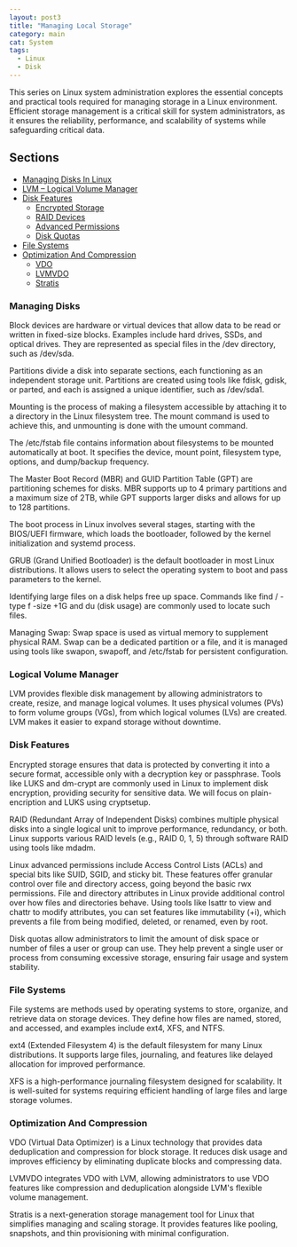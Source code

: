 ```yaml
---
layout: post3
title: "Managing Local Storage"
category: main
cat: System
tags:
  - Linux
  - Disk
---
```


This series on Linux system administration explores the essential concepts and practical tools required for managing storage in a Linux environment. Efficient storage management is a critical skill for system administrators, as it ensures the reliability, performance, and scalability of systems while safeguarding critical data.

## Sections

* [Managing Disks In Linux](/managing-disks-in-linux)
* [LVM – Logical Volume Manager](/logical-volume-manager)
* [Disk Features](/disk-features-in-linux)
  * [Encrypted Storage](/encrypted-storage-in-linux)
  * [RAID Devices](/raid-devices-in-linux)
  * [Advanced Permissions](/advanced-permissions-in-linux)
  * [Disk Quotas](/disk-quotas-in-linux)
* [File Systems](/file-systems-in-linux)
* [Optimization And Compression](/optimization-and-compression-in-linux)
  * [VDO](/vdo-in-linux)
  * [LVMVDO](/lvmvdo-in-linux)
  * [Stratis](/stratis-in-linux)

### Managing Disks

Block devices are hardware or virtual devices that allow data to be read or written in fixed-size blocks. Examples include hard drives, SSDs, and optical drives. They are represented as special files in the /dev directory, such as /dev/sda.

Partitions divide a disk into separate sections, each functioning as an independent storage unit. Partitions are created using tools like fdisk, gdisk, or parted, and each is assigned a unique identifier, such as /dev/sda1.

Mounting is the process of making a filesystem accessible by attaching it to a directory in the Linux filesystem tree. The mount command is used to achieve this, and unmounting is done with the umount command.

The /etc/fstab file contains information about filesystems to be mounted automatically at boot. It specifies the device, mount point, filesystem type, options, and dump/backup frequency.

The Master Boot Record (MBR) and GUID Partition Table (GPT) are partitioning schemes for disks. MBR supports up to 4 primary partitions and a maximum size of 2TB, while GPT supports larger disks and allows for up to 128 partitions.

The boot process in Linux involves several stages, starting with the BIOS/UEFI firmware, which loads the bootloader, followed by the kernel initialization and systemd process.

GRUB (Grand Unified Bootloader) is the default bootloader in most Linux distributions. It allows users to select the operating system to boot and pass parameters to the kernel.

Identifying large files on a disk helps free up space. Commands like find / -type f -size +1G and du (disk usage) are commonly used to locate such files.

Managing Swap: Swap space is used as virtual memory to supplement physical RAM. Swap can be a dedicated partition or a file, and it is managed using tools like swapon, swapoff, and /etc/fstab for persistent configuration.

### Logical Volume Manager

LVM provides flexible disk management by allowing administrators to create, resize, and manage logical volumes. It uses physical volumes (PVs) to form volume groups (VGs), from which logical volumes (LVs) are created. LVM makes it easier to expand storage without downtime.
### Disk Features

Encrypted storage ensures that data is protected by converting it into a secure format, accessible only with a decryption key or passphrase. Tools like LUKS and dm-crypt are commonly used in Linux to implement disk encryption, providing security for sensitive data. We will focus on plain-encription and LUKS using cryptsetup.

RAID (Redundant Array of Independent Disks) combines multiple physical disks into a single logical unit to improve performance, redundancy, or both. Linux supports various RAID levels (e.g., RAID 0, 1, 5) through software RAID using tools like mdadm.

Linux advanced permissions include Access Control Lists (ACLs) and special bits like SUID, SGID, and sticky bit. These features offer granular control over file and directory access, going beyond the basic rwx permissions. File and directory attributes in Linux provide additional control over how files and directories behave. Using tools like lsattr to view and chattr to modify attributes, you can set features like immutability (+i), which prevents a file from being modified, deleted, or renamed, even by root.

Disk quotas allow administrators to limit the amount of disk space or number of files a user or group can use. They help prevent a single user or process from consuming excessive storage, ensuring fair usage and system stability.

### File Systems

File systems are methods used by operating systems to store, organize, and retrieve data on storage devices. They define how files are named, stored, and accessed, and examples include ext4, XFS, and NTFS.

ext4 (Extended Filesystem 4) is the default filesystem for many Linux distributions. It supports large files, journaling, and features like delayed allocation for improved performance.

XFS is a high-performance journaling filesystem designed for scalability. It is well-suited for systems requiring efficient handling of large files and large storage volumes.

### Optimization And Compression

VDO (Virtual Data Optimizer) is a Linux technology that provides data deduplication and compression for block storage. It reduces disk usage and improves efficiency by eliminating duplicate blocks and compressing data.

LVMVDO integrates VDO with LVM, allowing administrators to use VDO features like compression and deduplication alongside LVM's flexible volume management.

Stratis is a next-generation storage management tool for Linux that simplifies managing and scaling storage. It provides features like pooling, snapshots, and thin provisioning with minimal configuration.
